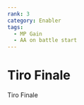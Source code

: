 ```yaml
---
rank: 3
category: Enabler
tags: 
  - MP Gain
  - AA on battle start
---
```


# Tiro Finale

Tiro Finale
